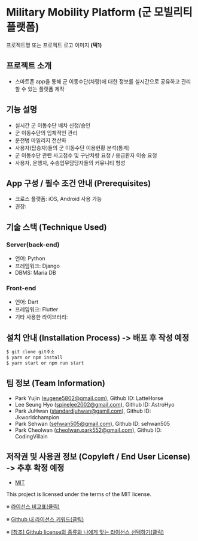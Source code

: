 # Military Mobility Platform (군 모빌리티 플랫폼)
프로젝트명 또는 프로젝트 로고 이미지 **(택1)**

## 프로젝트 소개
- 스마트폰 app을 통해 군 이동수단(차량)에 대한 정보를 실시간으로 공유하고 관리할 수 있는 플랫폼 제작


## 기능 설명
 - 실시간 군 이동수단 배차 신청/승인
 - 군 이동수단의 입체적인 관리
 - 운전병 마일리지 전산화
 - 사용자(탑승자)들의 군 이동수단 이용현황 분석(통계)
 - 군 이동수단 관련 사고접수 및 구난차량 요청 / 응급환자 이송 요청
 - 사용자, 운행자, 수송업무담당자들의 커뮤니티 형성

## App 구성 / 필수 조건 안내 (Prerequisites)
* 크로스 플랫폼: iOS, Android 사용 가능
* 권장: 

## 기술 스택 (Technique Used) 
### Server(back-end)
 - 언어: Python 
 - 프레임워크: Django
 - DBMS: Maria DB
 
### Front-end
 - 언어: Dart
 - 프레임워크: Flutter
 - 기타 사용한 라이브러리: 

## 설치 안내 (Installation Process) -> 배포 후 작성 예정
```bash
$ git clone git주소
$ yarn or npm install
$ yarn start or npm run start
```
 
## 팀 정보 (Team Information)
- Park Yujin (eugene5802@gmail.com), Github ID: LatteHorse
- Lee Seung Hyo (spinelee2002@gmail.com), Github ID: AstroHyo
- Park JuHwan (standardjuhwan@gamil.com), Github ID: Jkworldchampion
- Park Sehwan (sehwan505@gmail.com), Github ID: sehwan505
- Park Cheolwan (cheolwan.park552@gmail.com), Github ID: CodingVillain

## 저작권 및 사용권 정보 (Copyleft / End User License) -> 추후 확정 예정
 * [MIT](https://github.com/osam2020-WEB/Sample-ProjectName-TeamName/blob/master/license.md)

This project is licensed under the terms of the MIT license.

※ [라이선스 비교표(클릭)](https://olis.or.kr/license/compareGuide.do)

※ [Github 내 라이선스 키워드(클릭)](https://docs.github.com/en/github/creating-cloning-and-archiving-repositories/creating-a-repository-on-github/licensing-a-repository)

※ [\[참조\] Github license의 종류와 나에게 맞는 라이선스 선택하기(클릭)](https://flyingsquirrel.medium.com/github-license%EC%9D%98-%EC%A2%85%EB%A5%98%EC%99%80-%EB%82%98%EC%97%90%EA%B2%8C-%EB%A7%9E%EB%8A%94-%EB%9D%BC%EC%9D%B4%EC%84%A0%EC%8A%A4-%EC%84%A0%ED%83%9D%ED%95%98%EA%B8%B0-ae29925e8ff4)
